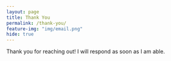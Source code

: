 ```yaml
---
layout: page
title: Thank You
permalink: /thank-you/
feature-img: "img/email.png"
hide: true
---
```


Thank you for reaching out! I will respond as soon as I am able.
